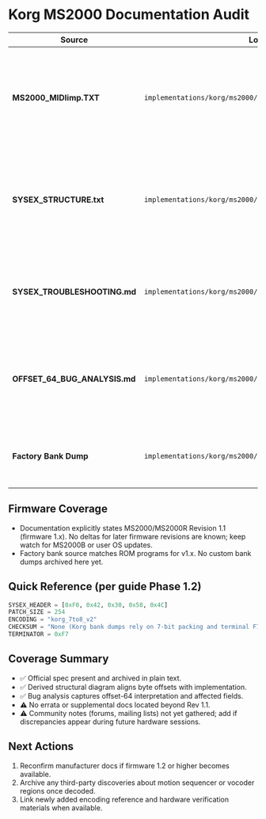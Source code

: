 # Korg MS2000 Documentation Audit

| Source | Location | Revision | Notes |
|--------|----------|----------|-------|
| **MS2000_MIDIimp.TXT** | `implementations/korg/ms2000/docs/MS2000_MIDIimp.TXT` | Rev 1.1 (2000-01-05) | Official Korg MIDI implementation chart. Primary authority for SysEx layout, parameter ranges, and notation (e.g., `64+/-X`). |
| **SYSEX_STRUCTURE.txt** | `implementations/korg/ms2000/docs/SYSEX_STRUCTURE.txt` | Project-authored (2025-10-25) | Derived memory map based on Rev 1.1. Includes 7→8 encoding walkthrough and byte-by-byte layout for all 254 patch bytes. |
| **SYSEX_TROUBLESHOOTING.md** | `implementations/korg/ms2000/docs/SYSEX_TROUBLESHOOTING.md` | Project-authored | Operational guidance (terminators, padding). Supports hardware transfer validation. |
| **OFFSET_64_BUG_ANALYSIS.md** | `implementations/korg/ms2000/docs/OFFSET_64_BUG_ANALYSIS.md` | Project-authored (2025-10-25) | Post-mortem documenting the signed-7-bit vs offset-64 mistake. Enumerates every parameter affected. |
| **Factory Bank Dump** | `implementations/korg/ms2000/patches/factory/FactoryBanks.syx` | Firmware 1.x (factory) | Reference data set for decoding, roundtrip, and hardware checks. |

## Firmware Coverage
- Documentation explicitly states MS2000/MS2000R Revision 1.1 (firmware 1.x). No deltas for later firmware revisions are known; keep watch for MS2000B or user OS updates.
- Factory bank source matches ROM programs for v1.x. No custom bank dumps archived here yet.

## Quick Reference (per guide Phase 1.2)
```python
SYSEX_HEADER = [0xF0, 0x42, 0x30, 0x58, 0x4C]
PATCH_SIZE = 254
ENCODING = "korg_7to8_v2"
CHECKSUM = "None (Korg bank dumps rely on 7-bit packing and terminal F7)"
TERMINATOR = 0xF7
```

## Coverage Summary
- ✅ Official spec present and archived in plain text.
- ✅ Derived structural diagram aligns byte offsets with implementation.
- ✅ Bug analysis captures offset-64 interpretation and affected fields.
- ⚠️ No errata or supplemental docs located beyond Rev 1.1.
- ⚠️ Community notes (forums, mailing lists) not yet gathered; add if discrepancies appear during future hardware sessions.

## Next Actions
1. Reconfirm manufacturer docs if firmware 1.2 or higher becomes available.
2. Archive any third-party discoveries about motion sequencer or vocoder regions once decoded.
3. Link newly added encoding reference and hardware verification materials when available.
